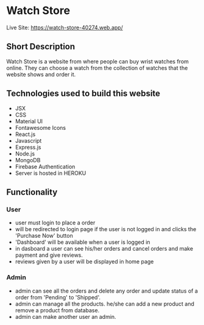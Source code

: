 # Watch Store

Live Site: https://watch-store-40274.web.app/

## Short Description

Watch Store is a website from where people can buy wrist watches from online. They can choose a watch from the collection of watches that the website shows and order it.

## Technologies used to build this website
- JSX
- CSS
- Material UI
- Fontawesome Icons
- React.js
- Javascript
- Express.js
- Node.js
- MongoDB
- Firebase Authentication
- Server is hosted in HEROKU

## Functionality

### User </br>
- user must login to place a order
- will be redirected to login page if the user is not logged in and clicks the 'Purchase Now' button
- 'Dashboard' will be available when a user is logged in
- in dasboard a user can see his/her orders and cancel orders and make payment and give reviews.
- reviews given by a user will be displayed in home page

### Admin
- admin can see all the orders and delete any order and update status of a order from 'Pending' to 'Shipped'.
- admin can manage all the products. he/she can add a new product and remove a product from database.
- admin can make another user an admin.


